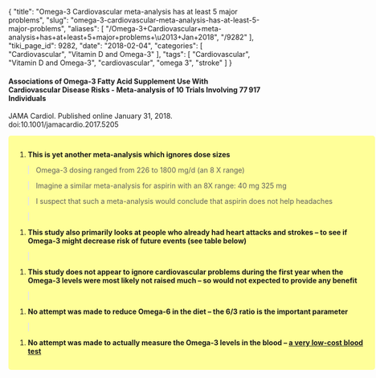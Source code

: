 {
    "title": "Omega-3 Cardiovascular meta-analysis has at least 5 major problems",
    "slug": "omega-3-cardiovascular-meta-analysis-has-at-least-5-major-problems",
    "aliases": [
        "/Omega-3+Cardiovascular+meta-analysis+has+at+least+5+major+problems+\u2013+Jan+2018",
        "/9282"
    ],
    "tiki_page_id": 9282,
    "date": "2018-02-04",
    "categories": [
        "Cardiovascular",
        "Vitamin D and Omega-3"
    ],
    "tags": [
        "Cardiovascular",
        "Vitamin D and Omega-3",
        "cardiovascular",
        "omega 3",
        "stroke"
    ]
}


#### Associations of Omega-3 Fatty Acid Supplement Use With Cardiovascular Disease Risks - Meta-analysis of 10 Trials Involving 77 917 Individuals

JAMA Cardiol. Published online January 31, 2018. doi:10.1001/jamacardio.2017.5205

<div class="border" style="background-color:#FF9;padding:15px;margin:10px 0;border-radius:5px;width:700px">

1.  **This is yet another meta-analysis which ignores dose sizes** 

> Omega-3 dosing ranged from 226 to 1800 mg/d (an 8 X range)

> Imagine a similar meta-analysis for aspirin with an 8X range: 40 mg  325 mg

> I suspect that such a meta-analysis would conclude that aspirin does not help headaches

> &nbsp;

1.  **This study also primarily looks at people who already had heart attacks and strokes – to see if  Omega-3 might decrease risk of future events (see table below)** 

> &nbsp;

1.  **This study does not appear to ignore cardiovascular problems during the first year when the Omega-3 levels were most likely not raised much – so would not expected to provide any benefit** 

> &nbsp;

1.  **No attempt was made to reduce Omega-6 in the diet – the 6/3 ratio is the important parameter** 

> &nbsp;

1.  **No attempt was made to actually measure the Omega-3 levels in the blood – [a very low-cost blood test](/posts/omega-3-is-vital-for-health-mail-in-test-is-low-cost-and-accurate)**